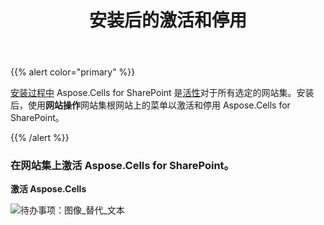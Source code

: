 ﻿---
title: 安装后的激活和停用
type: docs
weight: 30
url: /zh/sharepoint/activation-and-deactivation-after-installation/
---
{{% alert color="primary" %}} 

[安装过程中](/cells/zh/sharepoint/installing-aspose-cells-for-sharepoint/) Aspose.Cells for SharePoint 是[活性](/cells/zh/sharepoint/deployment-and-activation/)对于所有选定的网站集。安装后，使用**网站操作**网站集根网站上的菜单以激活和停用 Aspose.Cells for SharePoint。

{{% /alert %}} 
### **在网站集上激活 Aspose.Cells for SharePoint。**
**激活 Aspose.Cells** 

![待办事项：图像_替代_文本](activation-and-deactivation-after-installation_1.png)
